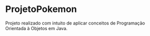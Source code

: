 # ProjetoPokemon

Projeto realizado com intuito de aplicar conceitos de Programação Orientada à Objetos em Java.
